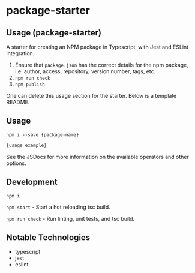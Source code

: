 # package-starter

## Usage (package-starter)
A starter for creating an NPM package in Typescript, with Jest and ESLint integration.

1. Ensure that `package.json` has the correct details for the npm package, i.e. author, access, repository, version number, tags, etc.
2. `npm run check`
3. `npm publish`

One can delete this usage section for the starter. Below is a template README.

## Usage

`npm i --save {package-name}`

```typescript
{usage example}
```

See the JSDocs for more information on the available operators and other options.

## Development

`npm i`

`npm start` - Start a hot reloading tsc build.

`npm run check` - Run linting, unit tests, and tsc build.

## Notable Technologies

* typescript
* jest
* eslint
